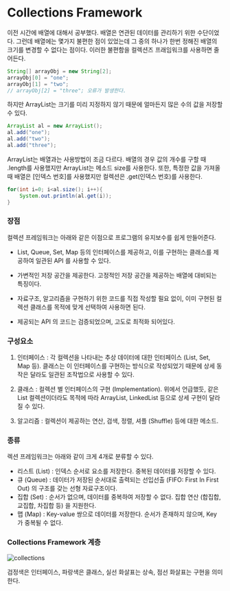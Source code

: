 # Collections Framework
이전 시간에 배열에 대해서 공부했다. 배열은 연관된 데이터를 관리하기 위한 수단이었다. 그런데 배열에는 몇가지 불편한 점이 있었는데 그 중의 하나가 한번 정해진 배열의 크기를 변경할 수 없다는 점이다. 이러한 불편함을 컬렉션즈 프래임워크를 사용하면 줄어든다.
```java
String[] arrayObj = new String[2];
arrayObj[0] = "one";
arrayObj[1] = "two";
// arrayObj[2] = "three"; 오류가 발생한다.
```
하지만 ArrayList는 크기를 미리 지정하지 않기 때문에 얼마든지 많은 수의 값을 저장할 수 있다.
```java
ArrayList al = new ArrayList();
al.add("one");
al.add("two");
al.add("three");
```
ArrayList는 배열과는 사용방법이 조금 다르다. 배열의 경우 값의 개수를 구할 때 .length를 사용했지만 ArrayList는 메소드 size를 사용한다. 또한, 특정한 값을 가져올 때 배열은 [인덱스 번호]를 사용했지만 컬렉션은 .get(인덱스 번호)를 사용한다.
```java
for(int i=0; i<al.size(); i++){
    System.out.println(al.get(i));
}
```
### 장점
컬렉션 프레임워크는 아래와 같은 이점으로 프로그램의 유지보수를 쉽게 만들어준다.

+ List, Queue, Set, Map 등의 인터페이스를 제공하고, 이를 구현하는 클래스를 제공하여 일관된 API 를 사용할 수 있다.

+ 가변적인 저장 공간을 제공한다. 고정적인 저장 공간을 제공하는 배열에 대비되는 특징이다.

+ 자료구조, 알고리즘을 구현하기 위한 코드를 직접 작성할 필요 없이, 이미 구현된 컬렉션 클래스를 목적에 맞게 선택하여 사용하면 된다.

+ 제공되는 API 의 코드는 검증되었으며, 고도로 최적화 되어있다.

### 구성요소
1. 인터페이스 : 각 컬렉션을 나타내는 추상 데이터에 대한 인터페이스 (List, Set, Map 등). 클래스는 이 인터페이스를 구현하는 방식으로 작성되었기 때문에 상세 동작은 달라도 일관된 조작법으로 사용할 수 있다.

2. 클래스 : 컬렉션 별 인터페이스의 구현 (Implementation). 위에서 언급했듯, 같은 List 컬렉션이더라도 목적에 따라 ArrayList, LinkedList 등으로 상세 구현이 달라질 수 있다.

3. 알고리즘 : 컬렉션이 제공하는 연산, 검색, 정렬, 셔플 (Shuffle) 등에 대한 메소드.

### 종류
렉션 프레임워크는 아래와 같이 크게 4개로 분류할 수 있다.

+ 리스트 (List) : 인덱스 순서로 요소를 저장한다. 중복된 데이터를 저장할 수 있다.
+ 큐 (Queue) : 데이터가 저장된 순서대로 출력되는 선입선출 (FIFO: First In First Out) 의 구조를 갖는 선형 자료구조이다.
+ 집합 (Set) : 순서가 없으며, 데이터를 중복하여 저장할 수 없다. 집합 연산 (합집합, 교집합, 차집합 등) 을 지원한다.
+ 맵 (Map) : Key-value 쌍으로 데이터를 저장한다. 순서가 존재하지 않으며, Key 가 중복될 수 없다.

### Collections Framework 계층

![collections](https://hudi.blog/static/1bacac1babc556100455a8c64e7658da/e6c4b/2.png)

검정색은 인터페이스, 파랑색은 클래스, 실선 화살표는 상속, 점선 화살표는 구현을 의미한다.